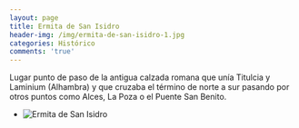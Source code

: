 ```yaml
---
layout: page
title: Ermita de San Isidro
header-img: /img/ermita-de-san-isidro-1.jpg
categories: Histórico
comments: 'true'
---
```



Lugar punto de paso de la antigua calzada romana que unía Titulcia y Laminium (Alhambra) y que cruzaba el término de norte a sur pasando por otros puntos como Alces, La Poza o el Puente San Benito.

<div class="photo-gallery">
<ul>
<li><img src="{{ site.github.url }}/img/ermita-de-san-isidro-1.jpg" alt="Ermita de San Isidro"></li>
</ul>
</div>
